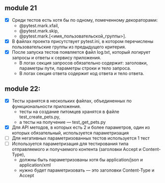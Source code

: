 ## module 21
- [x] Среди тестов есть хотя бы по одному, помеченному декораторами:
  - @pytest.mark.xfail, 
  - @pytest.mark.skip, 
  - @pytest.mark.[<имя_пользовательской_группы>]. 
- [x] В файлах проекта присутствует pytest.ini, в котором перечислены пользовательские группы из предыдущего критерия. 
- [x] После запуска тестов появляется файл log.txt, который логирует запросы и ответы к сервису приложения. 
  - В логах секция запросов обязательно содержит: заголовки, параметры пути, параметры строки и тело запроса. 
  - В логах секция ответа содержит код ответа и тело ответа.

## module 22:
- [x] Тесты хранятся в нескольких файлах, объединенных по функциональности приложения.
  - тесты на создание питомцев хранятся в файле test_create_pets.py, 
  - а тесты на получение — test_get_pets.py
- [x] Для API методов, в которых есть 2 и более параметров, один из которых обязательный, используется параметризация 
- [ ] Для негативных параметризованных тестов используется 1 тест 
- [ ] Используется параметризация для тестирования типа отправляемого и получаемого контента (заголовки Accept и Content-Type), 
  - должны быть параметризованы хотя бы application/json и application/xml
  - нужно будет параметризовать — это заголовки Content-Type и Accept

